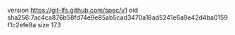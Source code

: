 version https://git-lfs.github.com/spec/v1
oid sha256:7ac4ca876b58fd74e9e85ab5cad3470a18ad5241e6a9e42d4ba0159f1c2efe8a
size 173
